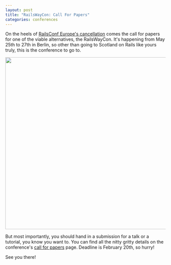 ```yaml
---
layout: post
title: "RailsWayCon: Call For Papers"
categories: conferences
---
```

On the heels of [RailsConf Europe's cancellation](http://en.oreilly.com/railseurope2008/) comes the call for papers for one of the viable alternatives, the RailsWayCon. It's happening from May 25th to 27th in Berlin, so other than going to Scotland on Rails like yours truly, this is the conference to go to.

<img src="http://it-republik.de/konferenzen/railswaycon/c4p/header.png" width="540"/>

But most importantly, you should hand in a submission for a talk or a tutorial, you know you want to. You can find all the nitty gritty details on the conference's [call for papers](http://it-republik.de/konferenzen/railswaycon/c4p/) page. Deadline is February 20th, so hurry!

See you there!
